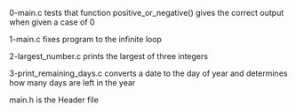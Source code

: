 0-main.c tests that function positive_or_negative() gives the correct output when given a case of 0

1-main.c	fixes program to the infinite loop

2-largest_number.c prints the largest of three integers

3-print_remaining_days.c	converts a date to the day of year and determines how many days are left in the year

main.h is the Header file
